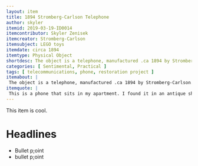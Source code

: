 ```yaml
---
layout: item
title: 1894 Stromberg-Carlson Telephone
author: skyler
itemid: 2019-03-19-ID0014
itemcontributor: Skyler Zenisek
itemcreator: Stromberg-Carlson
itemsubject: LEGO toys
itemdate: circa 1894
itemtype: Physical Object
shortdesc: The object is a telephone, manufactured .ca 1894 by Stromberg-Carlson.
categories: [ Sentimental, Practical ]
tags: [ telecommunications, phone, restoration project ]
itemabout: |
 The object is a telephone, manufactured .ca 1894 by Stromberg-Carlson. Both Stromberg and Carlson were employees of the Bell Company before quitting when the initial patents on the telephone expired because they believed that they could make a better telephone. This specific model used the first electromagnetic receiver in history, and used a more robust magneto which produced a higher voltage- making it ideal for use in rural areas along longer phone lines, earning it the nickname, "The Farmer's Friend."
itemquote: |
 This is a phone that sits in my apartment. I found it in an antique shop and did light restoration work on it, making it theoretically functional. It's a cool piece that has come to be part of my portfolio of restoring antique appliances to working order.
---
```

 
 This item is cool.
 
 # Headlines
 
 - Bullet p;oint
 - bullet p;oint
